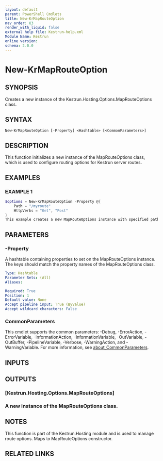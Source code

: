 ```yaml
---
layout: default
parent: PowerShell Cmdlets
title: New-KrMapRouteOption
nav_order: 83
render_with_liquid: false
external help file: Kestrun-help.xml
Module Name: Kestrun
online version:
schema: 2.0.0
---
```


# New-KrMapRouteOption

## SYNOPSIS
Creates a new instance of the Kestrun.Hosting.Options.MapRouteOptions class.

## SYNTAX

```
New-KrMapRouteOption [-Property] <Hashtable> [<CommonParameters>]
```

## DESCRIPTION
This function initializes a new instance of the MapRouteOptions class, which is used to configure
routing options for Kestrun server routes.

## EXAMPLES

### EXAMPLE 1
```powershell
$options = New-KrMapRouteOption -Property @{
    Path = "/myroute"
    HttpVerbs = "Get", "Post"
}
This example creates a new MapRouteOptions instance with specified path and HTTP verbs.
```

## PARAMETERS

### -Property
A hashtable containing properties to set on the MapRouteOptions instance.
The keys should match
the property names of the MapRouteOptions class.

```yaml
Type: Hashtable
Parameter Sets: (All)
Aliases:

Required: True
Position: 1
Default value: None
Accept pipeline input: True (ByValue)
Accept wildcard characters: False
```

### CommonParameters
This cmdlet supports the common parameters: -Debug, -ErrorAction, -ErrorVariable, -InformationAction, -InformationVariable, -OutVariable, -OutBuffer, -PipelineVariable, -Verbose, -WarningAction, and -WarningVariable. For more information, see [about_CommonParameters](http://go.microsoft.com/fwlink/?LinkID=113216).

## INPUTS

## OUTPUTS

### [Kestrun.Hosting.Options.MapRouteOptions]
### A new instance of the MapRouteOptions class.
## NOTES
This function is part of the Kestrun.Hosting module and is used to manage route options.
Maps to MapRouteOptions constructor.

## RELATED LINKS
